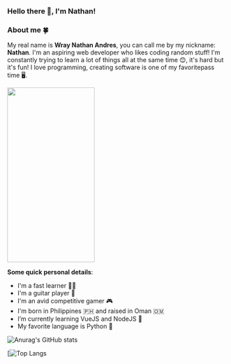 ### **Hello there 👋, I'm Nathan!**


### **About me 🍀**
My real name is **Wray Nathan Andres**, you can call me by my nickname: **Nathan**. I'm an aspiring web developer who likes coding random stuff! I'm constantly trying to learn a lot of things all at the same time 😊, it's hard but it's fun! I love programming, creating software is one of my favoritepass time 🖥️. 

<img src="https://scontent.fmct2-3.fna.fbcdn.net/v/t1.6435-9/51007205_10157834567561808_3115236291998908416_n.jpg?_nc_cat=107&ccb=1-5&_nc_sid=174925&_nc_eui2=AeFTPVqQbQTIsdbBYQET1rHOAqwgiZv3MqcCrCCJm_cypwHdes5BTyuiAR-lZD1egP4&_nc_ohc=fbBOImmJd1QAX8nXzXh&_nc_ht=scontent.fmct2-3.fna&oh=43109c2f3ed874133353ae7937673dee&oe=61BBD6E6" width="200" height="400" />

**Some quick personal details**:

- I'm a fast learner 🚗💨
- I'm a guitar player 🎸
- I'm an avid competitive gamer 🎮
- I'm born in Philippines 🇵🇭 and raised in Oman 🇴🇲
- I’m currently learning VueJS and NodeJS 🌱 
- My favorite language is Python 🐍


![Anurag's GitHub stats](https://github-readme-stats.vercel.app/api?username=Ethea2&show_icons=true&count_private=true&theme=onedark)

[![Top Langs](https://github-readme-stats.vercel.app/api/top-langs/?username=Ethea2&layout=compact&theme=midnight-purple)
